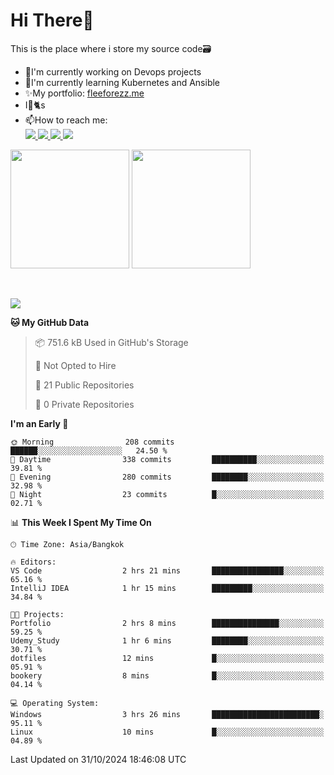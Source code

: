 # Hi There👋

This is the place where i store my source code🗃️
<ul>
    <li>🔭I'm currently working on Devops projects</li>
    <li>🌿I'm currently learning Kubernetes and Ansible</li>
    <li>✨My portfolio: <a href="https://fleeforezz.me" target="_blank">fleeforezz.me</a> </li>
    <li>I💖🐈s</li>
    <li>📫How to reach me: </li>
    <a href="https://www.facebook.com/profile.php?id=100091778170480" target="_blank">
        <img src="https://img.shields.io/badge/Facebook-1877F2?style=for-the-badge&logo=facebook&logoColor=white">
    </a>
    <a href="https://www.instagram.com/tmn_nhat/" target="_blank">
        <img src="https://img.shields.io/badge/Instagram-E4405F?style=for-the-badge&logo=instagram&logoColor=white">
    </a>
    <a href="https://www.linkedin.com/in/nh%E1%BA%ADt-tr%C6%B0%C6%A1ng-420723278/" target="_blank">
        <img src="https://img.shields.io/badge/LinkedIn-0077B5?style=for-the-badge&logo=linkedin&logoColor=white">
    </a>
    <a href="https://fleeforezz.me" target="_blank">
        <img src="https://img.shields.io/badge/🦄 Portfolio-e0e0e0?style=for-the-badge&logo=&logoColor=080A13">
    </a>
</ul>

<div>
    <img height="190em" align="center" src="https://github-readme-stats.vercel.app/api?username=Fleeforezz&show_icons=true&theme=radical" />
    <img height="190em" align="center" src="https://github-readme-stats.vercel.app/api/top-langs/?username=fleeforezz&layout=compact&theme=nightowl" />
</div>
<br></br>
<p align="left">
  <a href="https://skillicons.dev">
    <img src="https://skillicons.dev/icons?i=aws,git,kubernetes,docker,terraform,jenkins,gitlab,ansible,grafana,bash,nginx" />
  </a>
</p>

<!--START_SECTION:waka-->
**🐱 My GitHub Data** 

> 📦 751.6 kB Used in GitHub's Storage 
 > 
> 🚫 Not Opted to Hire
 > 
> 📜 21 Public Repositories 
 > 
> 🔑 0 Private Repositories 
 > 
**I'm an Early 🐤** 

```text
🌞 Morning                208 commits         ██████░░░░░░░░░░░░░░░░░░░   24.50 % 
🌆 Daytime                338 commits         ██████████░░░░░░░░░░░░░░░   39.81 % 
🌃 Evening                280 commits         ████████░░░░░░░░░░░░░░░░░   32.98 % 
🌙 Night                  23 commits          █░░░░░░░░░░░░░░░░░░░░░░░░   02.71 % 
```


📊 **This Week I Spent My Time On** 

```text
🕑︎ Time Zone: Asia/Bangkok

🔥 Editors: 
VS Code                  2 hrs 21 mins       ████████████████░░░░░░░░░   65.16 % 
IntelliJ IDEA            1 hr 15 mins        █████████░░░░░░░░░░░░░░░░   34.84 % 

🐱‍💻 Projects: 
Portfolio                2 hrs 8 mins        ███████████████░░░░░░░░░░   59.25 % 
Udemy_Study              1 hr 6 mins         ████████░░░░░░░░░░░░░░░░░   30.71 % 
dotfiles                 12 mins             █░░░░░░░░░░░░░░░░░░░░░░░░   05.91 % 
bookery                  8 mins              █░░░░░░░░░░░░░░░░░░░░░░░░   04.14 % 

💻 Operating System: 
Windows                  3 hrs 26 mins       ████████████████████████░   95.11 % 
Linux                    10 mins             █░░░░░░░░░░░░░░░░░░░░░░░░   04.89 % 
```


 Last Updated on 31/10/2024 18:46:08 UTC
<!--END_SECTION:waka-->